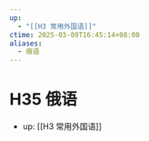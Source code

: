 ```yaml
---
up:
  - "[[H3 常用外国语]]"
ctime: 2025-03-09T16:45:14+08:00
aliases:
  - 俄语
---
```


# H35 俄语

- up: [[H3 常用外国语]]
